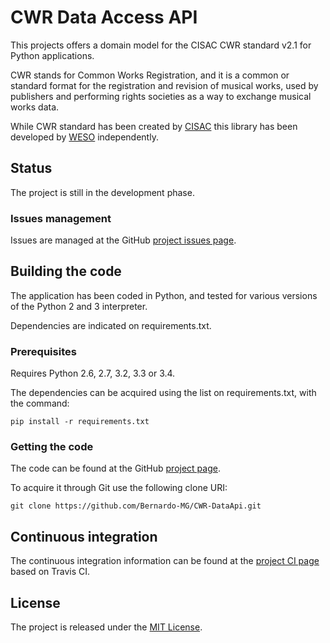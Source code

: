 # CWR Data Access API

This projects offers a domain model for the CISAC CWR standard v2.1 for Python applications.

CWR stands for Common Works Registration, and it is a common or standard format for the registration and revision of musical works, used by publishers and performing rights societies as a way to exchange musical works data.

While CWR standard has been created by [CISAC][] this library has been developed by [WESO][] independently.

## Status
The project is still in the development phase.

### Issues management
Issues are managed at the GitHub [project issues page][].

## Building the code
The application has been coded in Python, and tested for various versions of the Python 2 and 3 interpreter.

Dependencies are indicated on requirements.txt.

### Prerequisites
Requires Python 2.6, 2.7, 3.2, 3.3 or 3.4.

The dependencies can be acquired using the list on requirements.txt, with the command:

`pip install -r requirements.txt`

### Getting the code
The code can be found at the GitHub [project page][].

To acquire it through Git use the following clone URI:

`git clone https://github.com/Bernardo-MG/CWR-DataApi.git`

## Continuous integration
The continuous integration information can be found at the [project CI page][] based on Travis CI.

## License
The project is released under the [MIT License][].

[CISAC]: http://www.cisac.org/
[MIT License]: http://www.opensource.org/licenses/mit-license.php
[project CI page]: https://travis-ci.org/weso/CWR-DataApi
[project issues page]: https://travis-ci.org/weso/CWR-DataApi/issues
[project page]: https://github.com/weso/CWR-DataApi
[WESO]: http://www.weso.es/